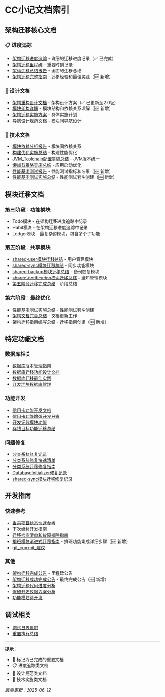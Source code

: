 # CC小记文档索引

## 架构迁移核心文档

### 📋 进度追踪
- [架构迁移进度追踪](架构迁移进度追踪.md) - 详细的迁移进度记录（✅ 已完成）
- [架构迁移里程碑](架构迁移里程碑.md) - 重要时刻记录
- [架构迁移总结报告](架构迁移总结报告.md) - 全面的迁移总结
- [架构迁移完整指南](架构迁移完整指南.md) - 迁移经验和最佳实践（🆕 新增）

### 📐 设计文档
- [架构重构设计文档](架构重构设计文档.md) - 架构设计方案（✅ 已更新至2.0版）
- [模块架构详解](模块架构详解.md) - 模块结构和依赖关系详解（🆕 新增）
- [架构迁移实施方案](架构迁移实施方案.md) - 具体实施计划
- [导航设计规范文档](导航设计规范文档.md) - 模块间导航设计

### 🔧 技术文档
- [模块依赖分析报告](模块依赖分析报告.md) - 模块间依赖关系
- [构建优化实施总结](构建优化实施总结.md) - 构建性能优化
- [JVM_Toolchain配置实施总结](JVM_Toolchain配置实施总结.md) - JVM版本统一
- [懒加载策略实施总结](懒加载策略实施总结.md) - 应用启动优化
- [性能基准测试报告](性能基准测试报告.md) - 性能测试指标和结果（🆕 新增）
- [性能基准测试实施总结](性能基准测试实施总结.md) - 性能测试套件创建（🆕 新增）

## 模块迁移文档

### 第三阶段：功能模块
- Todo模块 - 在架构迁移进度追踪中记录
- Habit模块 - 在架构迁移进度追踪中记录
- Ledger模块 - 最复杂的模块，包含多个子功能

### 第五阶段：共享模块
- [shared-user模块迁移总结](shared-user模块迁移总结.md) - 用户管理模块
- [shared-sync模块迁移总结](shared-sync模块迁移总结.md) - 同步功能模块
- [shared-backup模块迁移总结](shared-backup模块迁移总结.md) - 备份恢复模块
- [shared-notification模块迁移总结](shared-notification模块迁移总结.md) - 通知管理模块
- [第五阶段迁移完成总结](第五阶段迁移完成总结.md) - 阶段总结

### 第六阶段：最终优化
- [性能基准测试实施总结](性能基准测试实施总结.md) - 性能测试套件创建
- [架构文档完善总结](架构文档完善总结.md) - 文档更新工作
- [架构迁移指南编写总结](架构迁移指南编写总结.md) - 迁移指南创建（🆕 新增）

## 特定功能文档

### 数据库相关
- [数据库版本管理指南](数据库版本管理指南.md)
- [数据库迁移功能设计文档](数据库迁移功能设计文档.md)
- [数据库迁移最佳实践](../数据库迁移最佳实践.md)
- [开发环境数据库管理](开发环境数据库管理.md)

### 功能开发
- [信用卡功能开发文档](信用卡功能开发文档.md)
- [信用卡功能增强开发日志](信用卡功能增强开发日志.md)
- [开发记账模块功能](开发记账模块功能.md)
- [存钱目标功能迁移总结](存钱目标功能迁移总结.md)

### 问题修复
- [分类系统修复记录](分类系统修复记录.md)
- [分类系统修复快速清单](分类系统修复快速清单.md)
- [分类系统迁移修复指南](分类系统迁移修复指南.md)
- [DatabaseInitializer修复记录](../DatabaseInitializer修复记录.md)
- [shared-sync模块迁移修复记录](shared-sync模块迁移修复记录.md)

## 开发指南

### 快速参考
- [当前项目状态快速参考](当前项目状态快速参考.md)
- [下次继续开发指南](下次继续开发指南.md)
- [迁移检查清单和故障排除指南](迁移检查清单和故障排除指南.md)
- [排班模块渐进式迁移指南](排班模块渐进式迁移指南.md) - 排班功能集成详细步骤（🆕 新增）
- [git_commit_建议](git_commit_建议.md)

### 其他
- [架构迁移完成公告](架构迁移完成公告.md) - 里程碑公告
- [架构迁移成功完成公告](架构迁移成功完成公告.md) - 最终完成公告（🆕 新增）
- [架构迁移代码进度分析](架构迁移代码进度分析.md)
- [保留开发数据方案分析](保留开发数据方案分析.md)
- [功能模块待开发](功能模块待开发.md)

## 调试相关
- [调试日志说明](../调试日志说明.md)
- [重置执行总结](重置执行总结.md)

---

**提示**：
- 🎉 标记为已完成的重要文档
- 📋 进度追踪类文档
- 📐 设计规范类文档
- 🔧 技术实施类文档

*最后更新：2025-06-12*